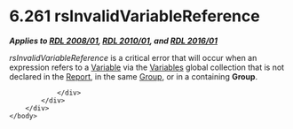 <html dir="LTR" xmlns:mshelp="http://msdn.microsoft.com/mshelp" xmlns:ddue="http://ddue.schemas.microsoft.com/authoring/2003/5" xmlns:xlink="http://www.w3.org/1999/xlink" xmlns:tool="http://www.microsoft.com/tooltip">
    <head>
        <meta http-equiv="Content-Type" content="text/html; CHARSET=utf-8"></meta>
        <meta name="save" content="history"></meta>
        <title>6.261 rsInvalidVariableReference</title>
        <xml>
            <mshelp:toctitle title="6.261 rsInvalidVariableReference"></mshelp:toctitle>
            <mshelp:rltitle title="[MS-RDL]: rsInvalidVariableReference"></mshelp:rltitle>
            <mshelp:keyword index="A" term="05116d30-6385-4824-bc38-e63b380460af"></mshelp:keyword>
            <mshelp:attr name="DCSext.ContentType" value="open specification"></mshelp:attr>
            <mshelp:attr name="AssetID" value="05116d30-6385-4824-bc38-e63b380460af"></mshelp:attr>
            <mshelp:attr name="TopicType" value="kbRef"></mshelp:attr>
            <mshelp:attr name="DCSext.Title" value="[MS-RDL]: rsInvalidVariableReference" />
        </xml>
    </head>
    <body>
        <div id="header">
            <h1 class="heading">6.261 rsInvalidVariableReference</h1>
        </div>
        <div id="mainSection">
            <div id="mainBody">
                <div id="allHistory" class="saveHistory"></div>
                <div id="sectionSection0" class="section" name="collapseableSection">
                    

<p><b><i>Applies to </i></b><a href="1e855f94-4617-47e4-b89e-0856c6cb420f.md"><b><i>RDL 2008/01</i></b></a><b><i>,
</i></b><a href="3428e690-a348-4ec7-8a6a-8efb42d2cdee.md"><b><i>RDL 2010/01</i></b></a><b><i>,
and </i></b><a href="52ce3983-2bfc-4e72-9359-42aaf5fe4509.md"><b><i>RDL 2016/01</i></b></a></p>

<p><i>rsInvalidVariableReference</i> is a critical error that
will occur when an expression refers to a <a href="fc2c2c96-ec36-47c2-b156-a6d8c0cbabd8.md">Variable</a> via the <a href="b457a0de-eba4-4d97-a742-ea0e67051372.md">Variables</a> global
collection that is not declared in the <a href="6bbaafec-020b-406c-b4e7-5e4318b616cb.md">Report</a>, in the same <a href="dbfff811-1be7-4e8b-a5d2-6cc522317fbe.md">Group</a>, or in a containing <b>Group</b>.</p>


                </div>
            </div>
        </div>
    </body>
</html>